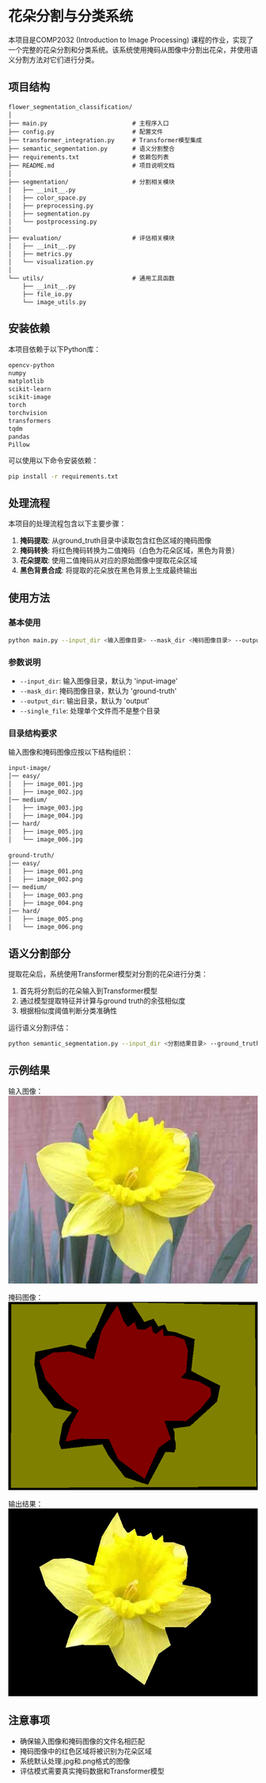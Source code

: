 # 花朵分割与分类系统

本项目是COMP2032 (Introduction to Image Processing) 课程的作业，实现了一个完整的花朵分割和分类系统。该系统使用掩码从图像中分割出花朵，并使用语义分割方法对它们进行分类。

## 项目结构

```
flower_segmentation_classification/
│
├── main.py                        # 主程序入口
├── config.py                      # 配置文件
├── transformer_integration.py     # Transformer模型集成
├── semantic_segmentation.py       # 语义分割整合
├── requirements.txt               # 依赖包列表
├── README.md                      # 项目说明文档
│
├── segmentation/                  # 分割相关模块
│   ├── __init__.py
│   ├── color_space.py
│   ├── preprocessing.py
│   ├── segmentation.py
│   └── postprocessing.py
│
├── evaluation/                    # 评估相关模块
│   ├── __init__.py
│   ├── metrics.py
│   └── visualization.py
│
└── utils/                         # 通用工具函数
    ├── __init__.py
    ├── file_io.py
    └── image_utils.py
```

## 安装依赖

本项目依赖于以下Python库：

```
opencv-python
numpy
matplotlib
scikit-learn
scikit-image
torch
torchvision
transformers
tqdm
pandas
Pillow
```

可以使用以下命令安装依赖：

```bash
pip install -r requirements.txt
```

## 处理流程

本项目的处理流程包含以下主要步骤：

1. **掩码提取**: 从ground_truth目录中读取包含红色区域的掩码图像
2. **掩码转换**: 将红色掩码转换为二值掩码（白色为花朵区域，黑色为背景）
3. **花朵提取**: 使用二值掩码从对应的原始图像中提取花朵区域
4. **黑色背景合成**: 将提取的花朵放在黑色背景上生成最终输出

## 使用方法

### 基本使用

```bash
python main.py --input_dir <输入图像目录> --mask_dir <掩码图像目录> --output_dir <输出目录>
```

### 参数说明

- `--input_dir`: 输入图像目录，默认为 'input-image'
- `--mask_dir`: 掩码图像目录，默认为 'ground-truth'
- `--output_dir`: 输出目录，默认为 'output'
- `--single_file`: 处理单个文件而不是整个目录

### 目录结构要求

输入图像和掩码图像应按以下结构组织：

```
input-image/
│── easy/
│   ├── image_001.jpg
│   ├── image_002.jpg
│── medium/
│   ├── image_003.jpg
│   ├── image_004.jpg
│── hard/
│   ├── image_005.jpg
│   └── image_006.jpg

ground-truth/
│── easy/
│   ├── image_001.png
│   ├── image_002.png
│── medium/
│   ├── image_003.png
│   ├── image_004.png
│── hard/
│   ├── image_005.png
│   └── image_006.png
```

## 语义分割部分

提取花朵后，系统使用Transformer模型对分割的花朵进行分类：

1. 首先将分割后的花朵输入到Transformer模型
2. 通过模型提取特征并计算与ground truth的余弦相似度
3. 根据相似度阈值判断分类准确性

运行语义分割评估：

```bash
python semantic_segmentation.py --input_dir <分割结果目录> --ground_truth_dir <真实掩码目录> --model_path <Transformer模型路径>
```

## 示例结果

输入图像：
![输入图像](examples/input.jpg)

掩码图像：
![掩码图像](examples/mask.png)

输出结果：
![输出结果](examples/output.jpg)

## 注意事项

- 确保输入图像和掩码图像的文件名相匹配
- 掩码图像中的红色区域将被识别为花朵区域
- 系统默认处理.jpg和.png格式的图像
- 评估模式需要真实掩码数据和Transformer模型